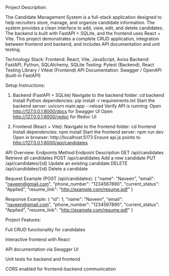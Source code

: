 Project Description:

The Candidate Management System is a full-stack application designed to help recruiters store, manage, and organize candidate information. The system provides a clean interface to add, view, edit, and delete candidates. The backend is built with FastAPI + SQLite, and the frontend uses React + Vite.
This project demonstrates a complete CRUD application, integration between frontend and backend, and includes API documentation and unit testing.

Technology Stack:
Frontend: React, Vite, JavaScript, Axios
Backend: FastAPI, Python, SQLAlchemy, SQLite
Testing: Pytest (Backend), React Testing Library / Vitest (Frontend)
API Documentation: Swagger / OpenAPI (built-in FastAPI)

Setup Instructions:
1. Backend (FastAPI + SQLite)
  Navigate to the backend folder: cd backend
  Install Python dependencies: pip install -r requirements.txt
  Start the backend server: uvicorn main:app --reload
  Verify API is running: Open http://127.0.0.1:8000/docs for Swagger UI
                         Open http://127.0.0.1:8000/redoc for Redoc UI

2. Frontend (React + Vite):
  Navigate to the frontend folder: cd frontend
  Install dependencies: npm install
  Start the frontend server: npm run dev
  Open in browser: http://localhost:5173
                   Ensure api.js points to http://127.0.0.1:8000/api/candidates

API Overview:
Endpoints
Method	  Endpoint	             Description
GET	     /api/candidates	       Retrieve all candidates
POST	   /api/candidates	       Add a new candidate
PUT	     /api/candidates/{id}	   Update an existing candidate
DELETE	 /api/candidates/{id}	   Delete a candidate

Request Example (POST /api/candidates):
{
  "name": "Naveen",
  "email": "naveen@gmail.com",
  "phone_number": "1234567890",
  "current_status": "Applied",
  "resume_link": "http://example.com/resume.pdf"
}

Response Example:
{
  "id": 1,
  "name": "Naveen",
  "email": "naveen@gmail.com",
  "phone_number": "1234567890",
  "current_status": "Applied",
  "resume_link": "http://example.com/resume.pdf"
}

Project Features:

Full CRUD functionality for candidates

Interactive frontend with React

API documentation via Swagger UI

Unit tests for backend and frontend

CORS enabled for frontend-backend communication

